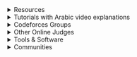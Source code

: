 <details><summary>Resources</summary>

[Codeforces catalog](https://codeforces.com/catalog)\
[Awesome Competitive Programming](https://github.com/lnishan/awesome-competitive-programming)\
[Algorithms for Competitive Programming](https://cp-algorithms.com)\
[USACO Guide](https://usaco.guide)\
[Coding Interview University](https://github.com/jwasham/coding-interview-university)\
[Tech Interview Handbook](https://www.techinterviewhandbook.org)\
[NeetCode](https://neetcode.io)\
[Coding Interview Prep](https://www.freecodecamp.org/learn/coding-interview-prep)\
[Errichto Algorithms](https://github.com/Errichto/youtube/wiki)\
[Competitive Programming – A Complete Guide](https://www.geeksforgeeks.org/competitive-programming-a-complete-guide)\
[Awesome Algorithms](https://github.com/tayllan/awesome-algorithms)\
[Topcoder](https://www.topcoder.com/thrive/tracks?track=Competitive%20Programming)\
[TeamsCode](https://www.teamscode.org/)\
[PIRATE KING](https://www.piratekingdom.com/leetcode/study-guide)</details><details><summary>Tutorials with Arabic video explanations</summary>
[mostafa saad Sheet](https://codeforces.com/blog/entry/97858), [Playlist](https://www.youtube.com/playlist?list=PLq8huKQsVgUPiCMSySRM14ysT_tgexD5z)
[JordanCP](https://jordan-cp.com)\
[SolverToBe](https://solvertobe.com)\
[Completed Training From Zero](https://codeforces.com/group/isP4JMZTix)<details><summary>Universities Trainings</summary><details><summary>Assiut</summary>
newcomers:
[Sheet](https://docs.google.com/spreadsheets/d/12XlGl2Nae1NXRDNet_bGQ2HM2O3kq-9FS0Jm2pDwFyg),
[Codeforces group](https://codeforces.com/group/MWSDmqGsZm),
[Playlist](https://youtube.com/playlist?list=PLq8huKQsVgUMyLW7Q1OVErEclujWPGPsj),
[C++ Solutions](https://github.com/MinaFaried3/Assiut-University-Training---Newcomers),
[Other Languages](https://github.com/ahmedbadawihosny/Programming-And-Problem-Solving/tree/main/Problem%20Solving/CodeForces/ICPC%20Assiut%20University%20Training%20Sheet/Newcomers)\
Juniors Phase 1:
[Plan](https://www.aun.edu.eg/fci/sites/default/files/units/11.pdf),
[Codeforces group](https://codeforces.com/group/3nQaj5GMG5),
[Playlist1](https://www.youtube.com/playlist?list=PLj1uh4JbO1ow2RsObCH_BAsQnDypBG242),
[Playlist2](https://www.youtube.com/playlist?list=PL4l5yt6NJ9wsrflRAyuifyjtCVAi1-SuW),
[Solutions1](https://github.com/AbdelattyBadwy16/ICPC-Assiut-University-Training---Juniors-Phase-1-Sheets),
[Solutions2](https://github.com/omarhashy99/ICPC-Assiut-University-Training-Juniors-Phase-1-Sheets)\
Juniors Phase 2:
[2020](https://vjudge.net/group/icpcassiutjunuiorsphase2),
[2022](https://vjudge.net/group/junuiorsphase2_22)</details>
[Al-Azhar ICPC Community](https://sites.google.com/view/azharicpc/home)\
IEEEXtreme Training:
[2020](https://www.youtube.com/playlist?list=PL1SVyy_SXUBafE_M5_YGLs83DnINXFVzz),
[2021](https://www.youtube.com/playlist?list=PL1SVyy_SXUBZEdJUSwztfARNgzyw6XZv_),
[2022](https://www.youtube.com/playlist?list=PL1SVyy_SXUBacYOVsmGLj8M1krENeXF_1)<details><summary>JU</summary>
Playlists: [level 0](https://www.youtube.com/playlist?list=PLqZuMtm5THmaDh8o_raH8_1T7rDOekxai),
[level 1](https://www.youtube.com/playlist?list=PLqZuMtm5THmY5s1ATVRzP3g3rPzirxRUm),
[level 2](https://www.youtube.com/playlist?list=PLqZuMtm5THmYsWYNqAeNoI_91wF8pW0xN),
[level 3](https://www.youtube.com/playlist?list=PLqZuMtm5THmaYLzrGQjjGUOVBT2Rv9N55)\
Codeforces groups: [level 0](https://codeforces.com/group/OQSClAEYis),
[level 1](https://codeforces.com/group/UCvnPPDQxL),
[level 2](https://codeforces.com/group/8u02vcbbFB),
[level 3](https://codeforces.com/group/GMGjdU9W0I)</details><details><summary>BAU</summary>
[Playlist](https://youtube.com/playlist?list=PL9L87DeTP7kbnVAOS2FCVOvuadcOT4ysN)\
[BAU Codeforces group](https://codeforces.com/group/tlobvwTh19)\
[coding club Codeforces group](https://codeforces.com/group/cRILaLqEsX)</details></details></details><details><summary>Codeforces Groups</summary>
[JPC | Atypical | Newcomers 2024](https://codeforces.com/group/ZIN4PlsExe)\
[100 Easy Problems (Bootcamp)](https://codeforces.com/group/yg7WhsFsAp)\
[Shaazzz](https://codeforces.com/group/W2YvE0cOoh)\
[CSOC 2021](https://codeforces.com/group/t1mC3K67lU/contests)\
[Open Contest Series](https://codeforces.com/group/T99c3atS1n)</details><details><summary>Other Online Judges</summary>
[Virtual Judge](https://vjudge.net)\
[thabit](https://thabit.io)\
[CS Academy](https://csacademy.com)\
[LogicRush](https://logicrush.com)\
[hackerearth](https://www.hackerearth.com)\
[codewars](https://www.codewars.com)\
[edabit](https://edabit.com)\
[Project Euler](https://www.freecodecamp.org/learn/project-euler)\
[CodeDrills](https://codedrills.io/problems)\
[USACO](https://train.usaco.org/)
</details><details><summary>Tools & Software</summary>
<details><summary>My Setup</summary>

[VS Code](https://code.visualstudio.com)\
[C++ for VS Code](https://code.visualstudio.com/docs/languages/cpp)\
[debug C++ in VS Code](https://code.visualstudio.com/docs/cpp/introvideos-cpp#_debug-a-c-project)\
[VS Code extension for automatic testing](https://marketplace.visualstudio.com/items?itemName=DivyanshuAgrawal.competitive-programming-helper)\
[browser extension for importing test cases](https://github.com/jmerle/competitive-companion)\
[other VS Code extensions I use](https://github.com/3m4r5/3m4r5/blob/main/Resources/vsce.md)\
[My Code Snippets](https://github.com/3m4r5/3m4r5/blob/main/Resources/cpp.json)\
[online tool for creating code snippets](https://snippet-generator.app/)
</details><details><summary>Online Ladders</summary>

[Codehunt](https://codehunt.cc)\
[Dynamic A2OJ](https://a2oj.herokuapp.com)\
[Static A2OJ](https://a2oj.netlify.app)\
[A2OJ Ladders](https://earthshakira.github.io/a2oj-clientside/server/Ladders.html)\
[Codeforces Ladders](https://codeforcesladders.firebaseapp.com)\
[ACDLadders](https://acodedaily.com/)\
[CP-31](https://www.tle-eliminators.com/cp-sheet)\
[AtCoder Problems](https://kenkoooo.com/atcoder)
</details><details><summary>Rating Predictors</summary>

[Carrot](https://github.com/meooow25/carrot)\
[CF-Predictor](https://codeforces.com/blog/entry/50411)\
[ac-predictor](https://greasyfork.org/en/scripts/369954-ac-predictor/code)\
[Leetcode predictor](https://lccn.lbao.site/)
</details><details><summary>Codeforces Tools</summary>

[Codeforces Visualizer](https://cfviz.netlify.app)\
[CF Analytics](https://github.com/ApoorvaRajBhadani/cf-analytics)\
[Tasks Finder Bot](https://t.me/TasksFinderBot)\
[cf-fast-submit](https://github.com/LumaKernel/cf-fast-submit)\
[cf-tool](https://github.com/xalanq/cf-tool)
</details><details><summary>Other Tools</summary>

[CLIST](https://clist.by)\
[StopStalk](https://www.stopstalk.com)\
[Gravy](https://gravy.thud.dev)
</details></details><details><summary>Communities</summary>
<details><summary>Discord</summary>
<details><summary>Popular servers</summary>

[USACO (Unofficial)](https://discord.gg/bessMBe) ([resources](https://gist.github.com/3m4r5/15ae4c6573b5cac46dd5b5396b9a9587))\
[Priyansh31dec Server](https://discord.gg/x6C4thVRfQ)\
[A Code Daily!](https://discord.com/invite/H8TeFjvq6z)\
[AC](https://discord.gg/2CJ6qvY)\
[TLE Community](https://discord.com/invite/zNnwMKEbJG)\
[Competitive Programming Initiative](https://discord.gg/6n55UAARJM)\
[TeamsCode](https://discord.com/invite/8pg89SS)\
[Errichto Server Official](https://discord.gg/errichto)\
[tmw's CP club](https://discord.gg/AneA5wg)\
[Competitive Programming Community](https://discord.gg/algorithms)\
[International Coding Hub](https://discord.gg/9qQe2Nh)\
[NeetCode](https://discord.gg/Qan2WGTcEr)
</details><details><summary>Arabic Servers</summary>

[Juniors Sheet](https://discord.gg/QapCtr58J7)\
[Jordan Training Contests](https://discord.gg/FVq3uNwzvh)\
[JUST Programming Chapter](https://discord.gg/bpAZs5v5MJ)\
[ACM JU & JPC 2023 Problem Solving Training](https://discord.gg/JkaRaSvNUQ)\
[Coding Club](https://discord.gg/kGRFEWJes7)
</details></details><details><summary>Arabic Facebook Groups</summary>

[ACM - JCPC](https://web.facebook.com/groups/357325854467689)\
[ICPC JU Training](https://web.facebook.com/groups/ProblemSolvingJu)\
[JPC - Problem Solving](https://web.facebook.com/groups/JUST.Programming.Chapter)\
[Problem solving training / Atypical & JPC](https://web.facebook.com/groups/3656874131270769)\
[ACM JU - Problem Solving Training](https://web.facebook.com/groups/2674471682686370)\
[ACM JU Problem Solving](https://web.facebook.com/groups/194133696894364)\
[Acm chapter JU/ problem solving](https://web.facebook.com/groups/405132170348089)\
[ProblemSolving Training 2023 - BAU](https://web.facebook.com/groups/914888532875958)\
[ICPC EST Training (Student Branch)](https://web.facebook.com/groups/181389578046308)\
[Al-Azhar ICPC Community Training](https://web.facebook.com/groups/2072363846213064)</details></details>
